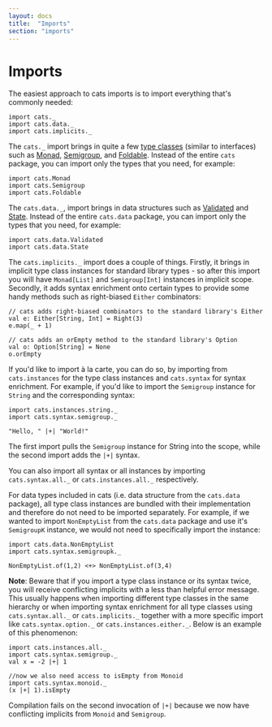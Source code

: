 ```yaml
---
layout: docs
title:  "Imports"
section: "imports"
---
```

# Imports

The easiest approach to cats imports is to import everything that's commonly needed:

```tut:silent
import cats._
import cats.data._
import cats.implicits._
```

The `cats._` import brings in quite a few [type classes](http://typelevel.org/cats/typeclasses.html) (similar to interfaces) such as [Monad](http://typelevel.org/cats/typeclasses/monad.html), [Semigroup](http://typelevel.org/cats/typeclasses/semigroup.html), and [Foldable](http://typelevel.org/cats/typeclasses/foldable.html). Instead of the entire `cats` package, you can import only the types that you need, for example:

```tut:silent
import cats.Monad
import cats.Semigroup
import cats.Foldable
```

The `cats.data._`, import brings in data structures such as [Validated](http://typelevel.org/cats/datatypes/validated.html) and [State](http://typelevel.org/cats/datatypes/state.html). Instead of the entire `cats.data` package, you can import only the types that you need, for example:

```tut:silent
import cats.data.Validated
import cats.data.State
```

The `cats.implicits._` import does a couple of things. Firstly, it brings in implicit type class instances for standard library types - so after this import you will have `Monad[List]` and `Semigroup[Int]` instances in implicit scope. Secondly, it adds syntax enrichment onto certain types to provide some handy methods such as right-biased `Either` combinators:

```tut:book
// cats adds right-biased combinators to the standard library's Either
val e: Either[String, Int] = Right(3)
e.map(_ + 1)

// cats adds an orEmpty method to the standard library's Option
val o: Option[String] = None
o.orEmpty
```

If you'd like to import à la carte, you can do so, by importing from `cats.instances` for the type class instances and `cats.syntax` for syntax enrichment.
For example, if you'd like to import the `Semigroup` instance for `String` and the corresponding syntax:
```tut:book
import cats.instances.string._
import cats.syntax.semigroup._

"Hello, " |+| "World!"
```
The first import pulls the `Semigroup` instance for String into the scope, while the second import adds the `|+|` syntax.

You can also import all syntax or all instances by importing `cats.syntax.all._` or `cats.instances.all._` respectively.

For data types included in cats (i.e. data structure from the `cats.data` package), all type class instances are bundled with their implementation and therefore do not need to be imported separately.
For example, if we wanted to import `NonEmptyList` from the `cats.data` package and use it's `SemigroupK` instance, we would not need to specifically import the instance:

```tut:book
import cats.data.NonEmptyList
import cats.syntax.semigroupk._

NonEmptyList.of(1,2) <+> NonEmptyList.of(3,4)
```


**Note**: Beware that if you import a type class instance or its syntax twice, you will receive conflicting implicits with a less than helpful error message.
This usually happens when importing different type classes in the same hierarchy or when importing syntax enrichment for all type classes using `cats.syntax.all._` or `cats.implicits._` together with a more specific import like `cats.syntax.option._` or `cats.instances.either._`.
Below is an example of this phenomenon:
```tut:fail
import cats.instances.all._
import cats.syntax.semigroup._
val x = -2 |+| 1

//now we also need access to isEmpty from Monoid
import cats.syntax.monoid._
(x |+| 1).isEmpty
```

Compilation fails on the second invocation of `|+|` because we now have conflicting implicits from `Monoid` and `Semigroup`.
